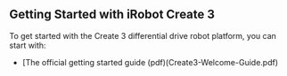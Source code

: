 Getting Started with iRobot Create 3
------------------------------------

To get started with the Create 3 differential drive robot platform, you can start with:

- [The official getting started guide \(pdf\)(Create3-Welcome-Guide.pdf)
